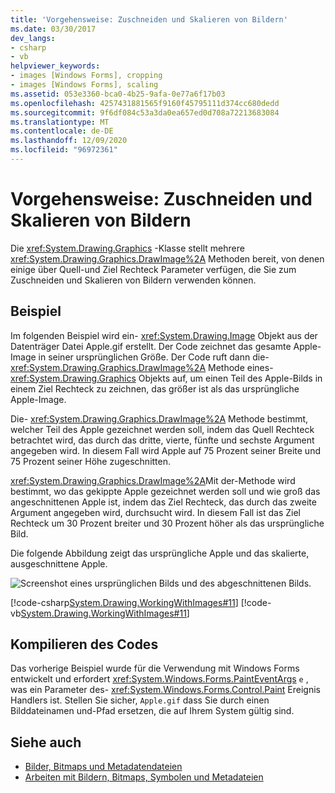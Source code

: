 ```yaml
---
title: 'Vorgehensweise: Zuschneiden und Skalieren von Bildern'
ms.date: 03/30/2017
dev_langs:
- csharp
- vb
helpviewer_keywords:
- images [Windows Forms], cropping
- images [Windows Forms], scaling
ms.assetid: 053e3360-bca0-4b25-9afa-0e77a6f17b03
ms.openlocfilehash: 4257431881565f9160f45795111d374cc680dedd
ms.sourcegitcommit: 9f6df084c53a3da0ea657ed0d708a72213683084
ms.translationtype: MT
ms.contentlocale: de-DE
ms.lasthandoff: 12/09/2020
ms.locfileid: "96972361"
---
```

# <a name="how-to-crop-and-scale-images"></a>Vorgehensweise: Zuschneiden und Skalieren von Bildern
Die <xref:System.Drawing.Graphics> -Klasse stellt mehrere <xref:System.Drawing.Graphics.DrawImage%2A> Methoden bereit, von denen einige über Quell-und Ziel Rechteck Parameter verfügen, die Sie zum Zuschneiden und Skalieren von Bildern verwenden können.  
  
## <a name="example"></a>Beispiel  
 Im folgenden Beispiel wird ein- <xref:System.Drawing.Image> Objekt aus der Datenträger Datei Apple.gif erstellt. Der Code zeichnet das gesamte Apple-Image in seiner ursprünglichen Größe. Der Code ruft dann die- <xref:System.Drawing.Graphics.DrawImage%2A> Methode eines- <xref:System.Drawing.Graphics> Objekts auf, um einen Teil des Apple-Bilds in einem Ziel Rechteck zu zeichnen, das größer ist als das ursprüngliche Apple-Image.  
  
 Die- <xref:System.Drawing.Graphics.DrawImage%2A> Methode bestimmt, welcher Teil des Apple gezeichnet werden soll, indem das Quell Rechteck betrachtet wird, das durch das dritte, vierte, fünfte und sechste Argument angegeben wird. In diesem Fall wird Apple auf 75 Prozent seiner Breite und 75 Prozent seiner Höhe zugeschnitten.  
  
 <xref:System.Drawing.Graphics.DrawImage%2A>Mit der-Methode wird bestimmt, wo das gekippte Apple gezeichnet werden soll und wie groß das angeschnittenen Apple ist, indem das Ziel Rechteck, das durch das zweite Argument angegeben wird, durchsucht wird. In diesem Fall ist das Ziel Rechteck um 30 Prozent breiter und 30 Prozent höher als das ursprüngliche Bild.  
  
 Die folgende Abbildung zeigt das ursprüngliche Apple und das skalierte, ausgeschnittene Apple.  
  
 ![Screenshot eines ursprünglichen Bilds und des abgeschnittenen Bilds.](./media/how-to-crop-and-scale-images/original-image-cropped-image.png)  
  
 [!code-csharp[System.Drawing.WorkingWithImages#11](~/samples/snippets/csharp/VS_Snippets_Winforms/System.Drawing.WorkingWithImages/CS/Class1.cs#11)]
 [!code-vb[System.Drawing.WorkingWithImages#11](~/samples/snippets/visualbasic/VS_Snippets_Winforms/System.Drawing.WorkingWithImages/VB/Class1.vb#11)]  
  
## <a name="compiling-the-code"></a>Kompilieren des Codes  
 Das vorherige Beispiel wurde für die Verwendung mit Windows Forms entwickelt und erfordert <xref:System.Windows.Forms.PaintEventArgs> `e` , was ein Parameter des- <xref:System.Windows.Forms.Control.Paint> Ereignis Handlers ist. Stellen Sie sicher, `Apple.gif` dass Sie durch einen Bilddateinamen und-Pfad ersetzen, die auf Ihrem System gültig sind.  
  
## <a name="see-also"></a>Siehe auch

- [Bilder, Bitmaps und Metadatendateien](images-bitmaps-and-metafiles.md)
- [Arbeiten mit Bildern, Bitmaps, Symbolen und Metadateien](working-with-images-bitmaps-icons-and-metafiles.md)
